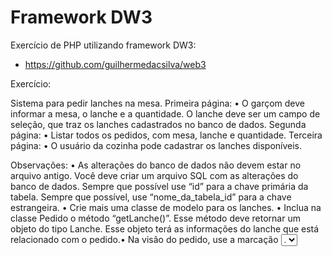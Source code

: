 # Framework DW3

Exercício de PHP utilizando framework DW3:

- https://github.com/guilhermedacsilva/web3

Exercício:

Sistema para pedir lanches na mesa.
Primeira página:
• O garçom deve informar a mesa, o lanche e a quantidade. O lanche deve ser um campo de
seleção, que traz os lanches cadastrados no banco de dados.
Segunda página:
• Listar todos os pedidos, com mesa, lanche e quantidade.
Terceira página:
• O usuário da cozinha pode cadastrar os lanches disponíveis.

Observações:
• As alterações do banco de dados não devem estar no arquivo antigo. Você deve criar um
arquivo SQL com as alterações do banco de dados. Sempre que possível use “id” para a
chave primária da tabela. Sempre que possível, use “nome_da_tabela_id” para a chave
estrangeira.
• Crie mais uma classe de modelo para os lanches.
• Inclua na classe Pedido o método “getLanche()”. Esse método deve retornar um objeto do
tipo Lanche. Esse objeto terá as informações do lanche que está relacionado com o pedido.•
Na visão do pedido, use a marcação <select> para criar a caixa de seleção do lanche. Exiba
para o usuário os nomes dos lanches, porém envie para o servidor o id do lanche. Use o
atributo “value” da marcação <option>.
